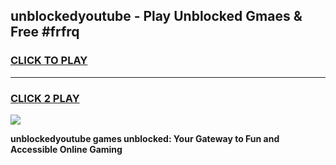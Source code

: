 
## unblockedyoutube - Play Unblocked Gmaes & Free #frfrq
<h3>
<a href="https://news.freeplayer.one?title=unblockedyoutube&ref=24F">CLICK TO PLAY</a></h3>
<hr>

<h3>
<a href="https://news.freeplayer.one?title=unblockedyoutube&ref=24F">CLICK 2 PLAY</a>
  
</h3>

<a href="https://news.freeplayer.one?title=unblockedyoutube&ref=24F/"><img src="https://clearcache.store/games.png"></a>


**unblockedyoutube games unblocked: Your Gateway to Fun and Accessible Online Gaming**
